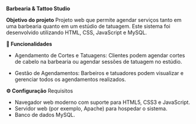 **Barbearia & Tattoo Studio**

**Objetivo do projeto**
Projeto web que permite agendar serviços tanto em uma barbearia quanto em um estúdio de tatuagem. Este sistema foi desenvolvido utilizando HTML, CSS, JavaScript e MySQL.

**🌟 Funcionalidades**

- Agendamento de Cortes e Tatuagens: Clientes podem agendar cortes de cabelo na barbearia ou agendar sessões de tatuagem no estúdio.
 
- Gestão de Agendamentos: Barbeiros e tatuadores podem visualizar e gerenciar todos os agendamentos realizados.

 
**⚙️ Configuração**
Requisitos

- Navegador web moderno com suporte para HTML5, CSS3 e JavaScript.
- Servidor web (por exemplo, Apache) para hospedar o sistema.
- Banco de dados MySQL.
